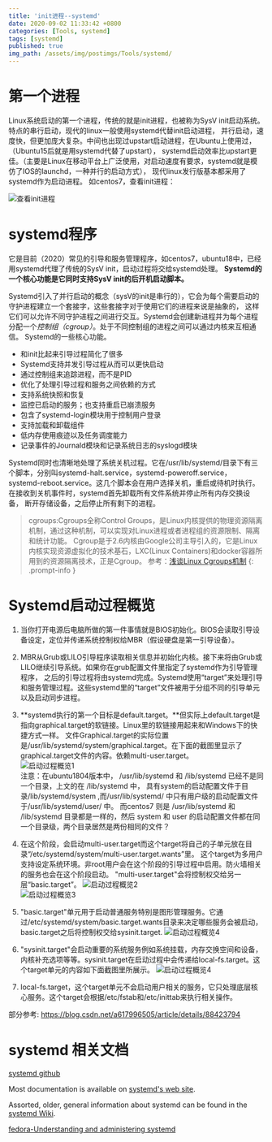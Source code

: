 ```yaml
---
title: 'init进程--systemd'
date: 2020-09-02 11:33:42 +0800
categories: [Tools, systemd]
tags: [systemd]
published: true
img_path: /assets/img/postimgs/Tools/systemd/
---
```


# 第一个进程

Linux系统启动的第一个进程，传统的就是init进程，也被称为SysV init启动系统。特点的串行启动，现代的linux一般使用systemd代替init启动进程，
并行启动，速度快，但更加庞大复杂。中间也出现过upstart启动进程，在Ubuntu上使用过，（Ubuntu15后就是用systemd代替了upstart），
systemd启动效率比upstart更佳。（主要是Linux在移动平台上广泛使用，对启动速度有要求，systemd就是模仿了IOS的launchd，一种并行的启动方式），
现代linux发行版基本都采用了systemd作为启动进程。
如centos7，查看init进程：

![查看init进程](systemd-loc.png)


# systemd程序

它是目前（2020）常见的引导和服务管理程序，如centos7，ubuntu18中，已经用systemd代理了传统的SysV init，启动过程将交给systemd处理。
**Systemd的一个核心功能是它同时支持SysV init的后开机启动脚本。**


Systemd引入了并行启动的概念（sysV的init是串行的），它会为每个需要启动的守护进程建立一个套接字，这些套接字对于使用它们的进程来说是抽象的，
这样它们可以允许不同守护进程之间进行交互。Systemd会创建新进程并为每个进程分配一个*控制组（cgroup）*。处于不同控制组的进程之间可以通过内核来互相通信。
Systemd的一些核心功能。

* 和init比起来引导过程简化了很多
* Systemd支持并发引导过程从而可以更快启动
* 通过控制组来追踪进程，而不是PID
* 优化了处理引导过程和服务之间依赖的方式
* 支持系统快照和恢复
* 监控已启动的服务；也支持重启已崩溃服务
* 包含了systemd-login模块用于控制用户登录
* 支持加载和卸载组件
* 低内存使用痕迹以及任务调度能力
* 记录事件的Journald模块和记录系统日志的syslogd模块

Systemd同时也清晰地处理了系统关机过程。它在/usr/lib/systemd/目录下有三个脚本，分别叫systemd-halt.service，systemd-poweroff.service，
systemd-reboot.service。这几个脚本会在用户选择关机，重启或待机时执行。在接收到关机事件时，systemd首先卸载所有文件系统并停止所有内存交换设备，
断开存储设备，之后停止所有剩下的进程。


> cgroups:Cgroups全称Control Groups，是Linux内核提供的物理资源隔离机制，通过这种机制，可以实现对Linux进程或者进程组的资源限制、隔离和统计功能。
> Cgroup是于2.6内核由Google公司主导引入的，它是Linux内核实现资源虚拟化的技术基石，LXC(Linux Containers)和docker容器所用到的资源隔离技术，正是Cgroup。
> 参考：[浅谈Linux Cgroups机制](https://zhuanlan.zhihu.com/p/81668069)
{: .prompt-info }


# Systemd启动过程概览

1. 当你打开电源后电脑所做的第一件事情就是BIOS初始化。BIOS会读取引导设备设定，定位并传递系统控制权给MBR（假设硬盘是第一引导设备）。

2. MBR从Grub或LILO引导程序读取相关信息并初始化内核。接下来将由Grub或LILO继续引导系统。如果你在grub配置文件里指定了systemd作为引导管理程序，
   之后的引导过程将由systemd完成。Systemd使用“target”来处理引导和服务管理过程。这些systemd里的“target”文件被用于分组不同的引导单元以及启动同步进程。

3. **systemd执行的第一个目标是default.target。**但实际上default.target是指向graphical.target的软链接。Linux里的软链接用起来和Windows下的快捷方式一样。
   文件Graphical.target的实际位置是/usr/lib/systemd/system/graphical.target。在下面的截图里显示了graphical.target文件的内容。依赖multi-user.target。  
   ![启动过程概览1](p230308i1.png)  
   注意：在ubuntu1804版本中， /usr/lib/systemd 和 /lib/systemd 已经不是同一个目录，上文的在 /lib/systemd 中，
   具有system的启动配置文件于目录/lib/systemd/system ,而/usr/lib/systemd/ 中只有用户级的启动配置文件 于/usr/lib/systemd/user/ 中。
   而centos7 则是 /usr/lib/systemd 和 /lib/systemd 目录都是一样的，然后 system 和 user 的启动配置文件都在同一个目录级，两个目录居然是两份相同的文件？

4. 在这个阶段，会启动multi-user.target而这个target将自己的子单元放在目录“/etc/systemd/system/multi-user.target.wants”里。
   这个target为多用户支持设定系统环境。非root用户会在这个阶段的引导过程中启用。防火墙相关的服务也会在这个阶段启动。
   "multi-user.target"会将控制权交给另一层“basic.target”。
   ![启动过程概览2](p230308i2.png)  
   ![启动过程概览3](p230308i3.png)  

5. "basic.target"单元用于启动普通服务特别是图形管理服务。它通过/etc/systemd/system/basic.target.wants目录来决定哪些服务会被启动，basic.target之后将控制权交给sysinit.target.
   ![启动过程概览4](p230308i4.png)  

6. "sysinit.target"会启动重要的系统服务例如系统挂载，内存交换空间和设备，内核补充选项等等。sysinit.target在启动过程中会传递给local-fs.target。这个target单元的内容如下面截图里所展示。
   ![启动过程概览4](p230308i4.png)  

7. local-fs.target，这个target单元不会启动用户相关的服务，它只处理底层核心服务。这个target会根据/etc/fstab和/etc/inittab来执行相关操作。


部分参考: <https://blog.csdn.net/a617996505/article/details/88423794>


# systemd 相关文档

[systemd github](https://github.com/systemd/systemd)

Most documentation is available on [systemd's web site](https://systemd.io/).

Assorted, older, general information about systemd can be found in the [systemd Wiki](https://www.freedesktop.org/wiki/Software/systemd).

[fedora-Understanding and administering systemd](https://docs.fedoraproject.org/en-US/quick-docs/understanding-and-administering-systemd/index.html)  

